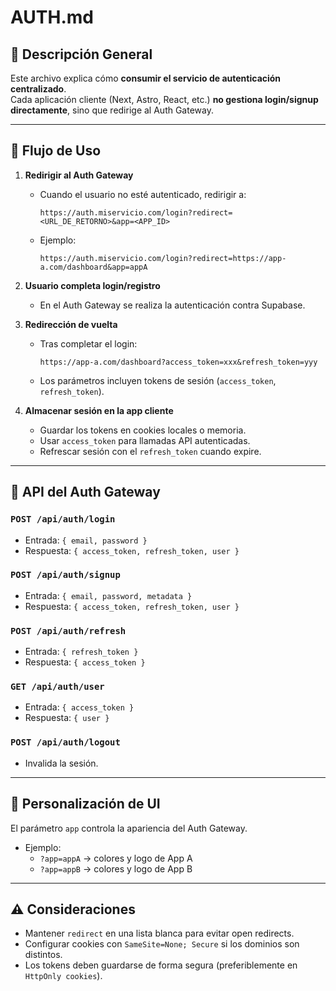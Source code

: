 # AUTH.md

## 📌 Descripción General

Este archivo explica cómo **consumir el servicio de autenticación centralizado**.  
Cada aplicación cliente (Next, Astro, React, etc.) **no gestiona login/signup directamente**, sino que redirige al Auth Gateway.

---

## 🔑 Flujo de Uso

1. **Redirigir al Auth Gateway**  
   - Cuando el usuario no esté autenticado, redirigir a:

     ```url
     https://auth.miservicio.com/login?redirect=<URL_DE_RETORNO>&app=<APP_ID>
     ```

   - Ejemplo:

     ```url
     https://auth.miservicio.com/login?redirect=https://app-a.com/dashboard&app=appA
     ```

2. **Usuario completa login/registro**  
   - En el Auth Gateway se realiza la autenticación contra Supabase.

3. **Redirección de vuelta**  
   - Tras completar el login:

     ```url
     https://app-a.com/dashboard?access_token=xxx&refresh_token=yyy
     ```

   - Los parámetros incluyen tokens de sesión (`access_token`, `refresh_token`).  

4. **Almacenar sesión en la app cliente**  
   - Guardar los tokens en cookies locales o memoria.  
   - Usar `access_token` para llamadas API autenticadas.  
   - Refrescar sesión con el `refresh_token` cuando expire.

---

## 📂 API del Auth Gateway

### `POST /api/auth/login`

- Entrada: `{ email, password }`
- Respuesta: `{ access_token, refresh_token, user }`

### `POST /api/auth/signup`

- Entrada: `{ email, password, metadata }`
- Respuesta: `{ access_token, refresh_token, user }`

### `POST /api/auth/refresh`

- Entrada: `{ refresh_token }`
- Respuesta: `{ access_token }`

### `GET /api/auth/user`

- Entrada: `{ access_token }`
- Respuesta: `{ user }`

### `POST /api/auth/logout`

- Invalida la sesión.

---

## 🎨 Personalización de UI

El parámetro `app` controla la apariencia del Auth Gateway.  

- Ejemplo:
  - `?app=appA` → colores y logo de App A  
  - `?app=appB` → colores y logo de App B  

---

## ⚠️ Consideraciones

- Mantener `redirect` en una lista blanca para evitar open redirects.  
- Configurar cookies con `SameSite=None; Secure` si los dominios son distintos.  
- Los tokens deben guardarse de forma segura (preferiblemente en `HttpOnly cookies`).  
